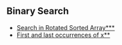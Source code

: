 ## Binary Search
- [Search in Rotated Sorted Array***](https://leetcode.com/problems/search-in-rotated-sorted-array/)
- [First and last occurrences of x**](https://practice.geeksforgeeks.org/problems/first-and-last-occurrences-of-x3116/1)